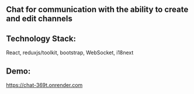 ## Chat for communication with the ability to create and edit channels

## Technology Stack:
  React, reduxjs/toolkit, bootstrap, WebSocket, i18next
  
## Demo:
https://chat-369t.onrender.com
